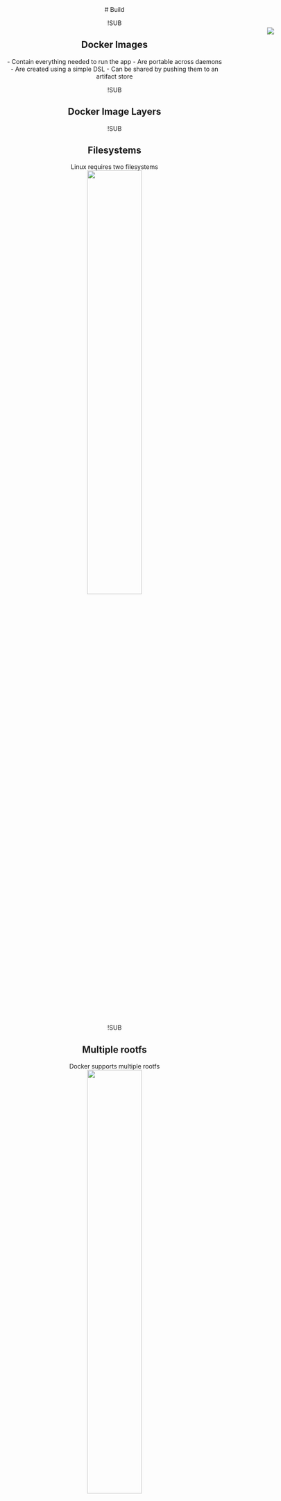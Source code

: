 <!-- .slide: data-background="#6B205E" -->
<center>
# Build

!SUB
## Docker Images

<div style="position: absolute; right: 0; top:100; width: 25%; height: auto;"><img src="img/docker-image.png"/></div>
- Contain everything needed to run the app
- Are portable across daemons
- Are created using a simple DSL
- Can be shared by pushing them to an artifact store

!SUB
## Docker Image Layers

!SUB
## Filesystems
<center>
<p>
		Linux requires two filesystems<br/>
<img src="img/docker-filesystems-generic.png" style="width: 50%; height: 50%;" />
</p>
</center>


!SUB
## Multiple rootfs
<center>
<p>
		Docker supports multiple rootfs<br/>
<img src="img/docker-filesystems-multiroot.png" style="width: 50%; height: 50%;" />
</p>
</center>


!SUB
## Docker Image
<center>
<p>
		Read-only layers are called images<br/>
<img src="img/docker-filesystems-debian.png" style="width: 50%; height: 50%;" />
</p>
</center>


!SUB
## Stacking images
<center>
<p>
		Images can depend on other images, called parents<br/>
<img src="img/docker-filesystems-multilayer.png" style="width: 50%; height: 50%;" />
</p>
</center>


!SUB
## Writable containers
<center>
<p>
		On top of images docker creates writable containers<br/>
<img src="img/docker-filesystems-busyboxrw.png" style="width: 50%; height: 50%;" />
</p>
</center>


!SLIDE <!-- .slide: data-background="#6B205E" -->
<center>
# Build exercise: Building an image

!SUB
# Build the application
```bash
$ docker run -ti google/golang bash
root@1cb333018404:/go#
# Now we're inside the container!

# Build the application
root@1cb333018404:/go# go get github.com/simonvanderveldt/go-hello-world-http

# Exit the container
root@1cb333018404:/go# exit
# Now we're outside the container again
```

!SUB
# Layers advantage: track what's changed
```bash
# Show the last container that was created
$ docker ps -l
CONTAINER ID        IMAGE               COMMAND             CREATED             STATUS                      PORTS               NAMES
1cb333018404        golang              "bash"              3 minutes ago       Exited (0) 13 seconds ago                       clever_fermi

# Show our changes
$ docker d diff <CONTAINER ID>
C /go
C /go/bin
A /go/bin/go-hello-world-http
C /go/src
A /go/src/github.com
A /go/src/github.com/simonvanderveldt
A /go/src/github.com/simonvanderveldt/go-hello-world-http
A /go/src/github.com/simonvanderveldt/go-hello-world-http/.git
...
```

!SUB
# Create the image
```bash
# Now create an image from our container
$ docker commit <CONTAINER ID> go-hello-world-http
sha256:34d091010050c9e94de643af60b4196dc132ad6f20825d779ab70bccf1f732b0

# Verify the image was created
$ docker images
REPOSITORY                           TAG                 IMAGE ID            CREATED             SIZE
go-hello-world-http                  latest              34d091010050        14 seconds ago      675.4 MB
```

!SUB
# Create a container from the image
```bash
$ docker run -d -p 80:80 go-hello-world-http /go/bin/go-hello-world-http

# Check that the container is running
$ docker ps
CONTAINER ID        IMAGE                 COMMAND                  CREATED              STATUS              PORTS                NAMES
491462e89e35        go-hello-world-http   "/go/bin/go-hello-wor"   About a minute ago   Up About a minute   0.0.0.0:80->80/tcp   admiring_spence

# Check if the application works
$ curl 192.168.99.100
> Hello, world!
```

!SUB
# Cleanup
```bash
# Stop the container
$ docker stop <CONTAINER ID>

# Check that the container is no longer running
$ docker ps
CONTAINER ID        IMAGE               COMMAND             CREATED             STATUS              PORTS               NAMES
```

!SUB
# Cleanup part 2
Stopped containers are not automatically removed!

```bash
# Check that the container actually still exists
$ docker ps -a
CONTAINER ID        IMAGE                 COMMAND                  CREATED              STATUS              PORTS                NAMES
491462e89e35        go-hello-world-http   "/go/bin/go-hello-wor"   About a minute ago   Up About a minute   0.0.0.0:80->80/tcp   admiring_spence

# Remove the container
$ docker rm <CONTAINER ID>

# Check that the container no longer exists
$ docker ps -a
CONTAINER ID        IMAGE               COMMAND             CREATED             STATUS                    PORTS               NAMES
```

!SUB
# Check
What have we done thus far?

What can we improve? <!-- .element: class="fragment" -->

!SUB
# Dockerfile

!SLIDE
!SUB
<center>
## How to build an image?

!SUB
## Dockerfile

<p>Simple format</p>

```
# Comment
INSTRUCTION arguments
```

<p style="clear: both;"><br/>See <a href="https://docs.docker.com/engine/reference/builder/">https://docs.docker.com/engine/reference/builder/</a></p>

!SUB
## Instructions
- FROM
- COPY
- RUN
- CMD
- EXPOSE
- ENV
- And more

!SUB
## FROM
- Syntax: `FROM <image>:<tag>`
- Sets the base image for this image
- FROM must be the first non-comment instruction in the Dockerfile

!SUB
## COPY
- Syntax:
  - `COPY <source> <destination>`
  - `COPY ["<source>", "<destination>"]`
- Copies files from the local machine into the image

!SUB
## RUN
- Syntax: `RUN <command>`
- Runs the specified command, and commits the result to the image
- RUN can be used multiple times

!SUB
## CMD
- Syntax:
  - `CMD command param1 param2`
  - `CMD ["executable", "param1", "param2"]`
- Provides defaults when executing a container
- CMD can only be used *one* time

!SUB
## EXPOSE
- Syntax: `EXPOSE <port>`
- Defines which ports to expose

!SUB
## ENV
- Syntax: `<key> <value>`
- Sets environment variables in the image

!SUB
# Build using Dockerfile
`go-hello-world-http/Dockerfile`
```dockerfile
FROM google/golang

ENV GOPATH /gopath

WORKDIR /gopath

RUN git clone https://github.com/simonvanderveldt/go-hello-world-http /gopath/src

RUN go build go-hello-world-http
```

!SUB
# Build and run image
```bash
docker build -t go-hello-world-http ./go-hello-world-http
docker run -d -p 80:80 go-hello-world-http /gopath/go-hello-world-http
```

!SUB
# Check
What can we improve?
```
docker images | grep go-hello-world-http
> go-hello-world-http latest d31a90b28d50 2 minutes ago 565.3 MB
```

!SUB
# Getting rid of our build-time tools
We don't need them during run-time


Solution: 2 Dockerfiles <!-- .element: class="fragment" -->

- Generic builder <!-- .element: class="fragment" -->
- Application <!-- .element: class="fragment" -->

!SUB
## Generic builder
`builder/Dockerfile`
```dockerfile
FROM google/golang

ENV GOPATH /gopath

WORKDIR /gopath

ENTRYPOINT ["go", "build"]

CMD ["."]
```

```
docker build -t builder ./builder
```

!SUB
# Build the application
```bash
git clone https://github.com/simonvanderveldt/go-hello-world-http /home/docker/cd-with-docker/go-hello-world-http-v2/src
docker run --rm --volume /home/docker/cd-with-docker/go-hello-world-http-v2/:/gopath builder go-hello-world-http
```
Build artifact is now available at

`/home/docker/cd-with-docker/go-hello-world-http-v2`

!SUB
# Application
`go-hello-world-http-v2/Dockerfile`
```dockerfile
FROM busybox:ubuntu-14.04

EXPOSE 80

ADD go-hello-world-http /go-hello-world-http

ENTRYPOINT /go-hello-world-http
```
```bash
docker build -t go-hello-world-http-v2 ./go-hello-world-http-v2
docker run -d -p 80:80 --name go-hello-world-http-v2 go-hello-world-http-v2
```

!SUB
# Result
```
docker images | grep hello-world-http-v2
> go-hello-world-http-v2 latest 903b479cd26c 2 minutes ago 11.3 MB
```
